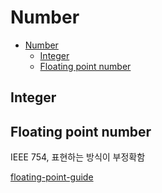# Number

- [Number](#number)
  - [Integer](#integer)
  - [Floating point number](#floating-point-number)

## Integer

## Floating point number

IEEE 754, 표현하는 방식이 부정확함

[floating-point-guide](https://floating-point-gui.de/)
